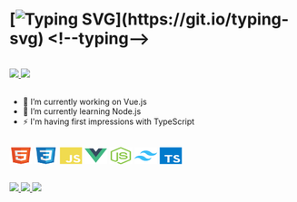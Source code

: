 # [![Typing SVG](https://readme-typing-svg.herokuapp.com/?color=e83d84&size=35&center=true&vCenter=true&width=1000&lines=Hello!+My+name+is+Nicole+Ferreira+Mello;I'm+16+years+old;I+am+from+Joinville,+SC;Be+Welcome!)](https://git.io/typing-svg) <!--typing-->

<br>

<div>
  <a href="https://github.com/nicolefemello">
    <img height=200 src="https://github-readme-stats.vercel.app/api?username=nicolefemello&bg_color=30,e96443,904e95&title_color=fff&text_color=fff" />
  </a>
  <a href="https://github.com/nicolefemello">
    <img height=200 src="https://github-readme-stats.vercel.app/api/top-langs/?username=nicolefemello&layout=donut&bg_color=141424&title_color=e83d84&text_color=8ef5fa&icon_color=2596be)](https://github.com/nicolefemello/nicolefemello"/>
  </a>
</div> <!--info-->

<br>

- 🔭 I’m currently working on Vue.js
- 🌱 I’m currently learning Node.js
- ⚡️ I'm having first impressions with TypeScript
<!--bio-->
<br>    

<div style="display: inline_block">
  <img alt="HTML" height="30" width="40" src="workflows/src/html.svg">
  <img alt="CSS" height="30" width="40" src="workflows/src/css.svg">
  <img alt="JavaScript" height="30" width="40" src="workflows/src/javascript.svg">
  <img alt="Vue.js" height="30" width="40" src="workflows/src/vue.svg">
  <img alt="Node.js" height="30" width="40" src="workflows/src/node.svg">
  <img alt="Tailwind" height="30" width="40" src="workflows/src/tailwind.svg">
  <img alt="TypeScript" height="30" width="40" src="workflows/src/typescript.svg">
  <div><!--tecnologias-->

##

<div> 
  <a href ="mailto:nicfmello@gmail.com">
    <img src="https://img.shields.io/badge/-Gmail-%23333?style=for-the-badge&logo=gmail&logoColor=white" target="_blank">
  </a>
  <a href="https://instagram.com/nicolefemello" target="_blank">
    <img src="https://img.shields.io/badge/-Instagram-%23E4405F?style=for-the-badge&logo=instagram&logoColor=white" target="_blank">
  </a>
  <a href="https://www.linkedin.com/in/nicole-ferreira-mello-3360172bb/a" target="_blank">
    <img src="https://img.shields.io/badge/-LinkedIn-%230077B5?style=for-the-badge&logo=linkedin&logoColor=white" target="_blank">
  </a> 
</div> <!--contact-->

##
